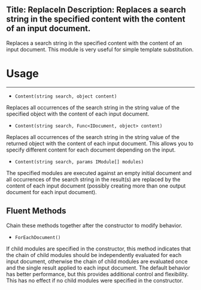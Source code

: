 Title: ReplaceIn
Description: Replaces a search string in the specified content with the content of an input document.
---
Replaces a search string in the specified content with the content of an input document. This module is very useful for simple template substitution.

# Usage
---

  - `Content(string search, object content)`
  
  Replaces all occurrences of the search string in the string value of the specified object with the content of each input document.

  - `Content(string search, Func<IDocument, object> content)`
  
  Replaces all occurrences of the search string in the string value of the returned object with the content of each input document. This allows you to specify different content for each document depending on the input.

  - `Content(string search, params IModule[] modules)`
  
  The specified modules are executed against an empty initial document and all occurrences of the search string in the result(s) are replaced by the content of each input document (possibly creating more than one output document for each input document).
  
## Fluent Methods

Chain these methods together after the constructor to modify behavior.

  - `ForEachDocument()`
  
  If child modules are specified in the constructor, this method indicates that the chain of child modules should be independently evaluated for each input document, otherwise the chain of child modules are evaluated once and the single result applied to each input document. The default behavior has better performance, but this provides additional control and flexibility. This has no effect if no child modules were specified in the constructor.